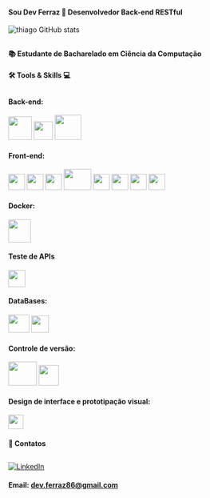 #### Sou Dev Ferraz 👋 Desenvolvedor Back-end RESTful  


![thiago GitHub stats](https://github-readme-stats.vercel.app/api?username=Thiagoferrazlopes&show_icons=true&theme=tokyonight)

## 
#### 📚 Estudante de Bacharelado em Ciência da Computação 
####  🛠 Tools & Skills 💻
## 


#### Back-end:

<img height="47"  width="47" src="https://cdn.jsdelivr.net/gh/devicons/devicon@latest/icons/java/java-original-wordmark.svg" /> <img height="37"  width="38" src="https://cdn.jsdelivr.net/gh/devicons/devicon@latest/icons/maven/maven-original.svg" />  <img height="50" width="53" src="https://cdn.jsdelivr.net/gh/devicons/devicon@latest/icons/spring/spring-original-wordmark.svg" />


####  Front-end:

<img  height="32"  width="33" src="https://cdn.jsdelivr.net/gh/devicons/devicon@latest/icons/vuejs/vuejs-original-wordmark.svg" /> <img height="32"  width="33" src="https://cdn.jsdelivr.net/gh/devicons/devicon@latest/icons/react/react-original-wordmark.svg" /> <img height="32"  width="33"  src="https://cdn.jsdelivr.net/gh/devicons/devicon@latest/icons/typescript/typescript-original.svg" /> <img height="42"  width="55" src="https://cdn.jsdelivr.net/gh/devicons/devicon@latest/icons/nodejs/nodejs-original-wordmark.svg" /> <img height="32"  width="33" src="https://cdn.jsdelivr.net/gh/devicons/devicon@latest/icons/javascript/javascript-original.svg" /> <img height="32"  width="33" src="https://cdn.jsdelivr.net/gh/devicons/devicon@latest/icons/html5/html5-original.svg" /> 
<img height="32"  width="33"  src="https://cdn.jsdelivr.net/gh/devicons/devicon@latest/icons/css3/css3-original.svg" /> <img height="32"  width="33" src="https://cdn.jsdelivr.net/gh/devicons/devicon@latest/icons/vscode/vscode-original.svg" />



####  Docker:

<img height="46"  width="45" src="https://cdn.jsdelivr.net/gh/devicons/devicon@latest/icons/docker/docker-original-wordmark.svg" /> 

#### Teste de APIs 

<img height="34"  width="34" src="https://cdn.jsdelivr.net/gh/devicons/devicon@latest/icons/postman/postman-plain.svg" />
 
####  DataBases:

<img height="36"  width="42" src="https://cdn.jsdelivr.net/gh/devicons/devicon@latest/icons/mysql/mysql-original.svg" /> <img height="34"  width="35" src="https://cdn.jsdelivr.net/gh/devicons/devicon@latest/icons/dbeaver/dbeaver-original.svg" />

 #### Controle de versão:
 

 <img height="48"  width="57"  src="https://cdn.jsdelivr.net/gh/devicons/devicon@latest/icons/git/git-plain-wordmark.svg" /> <img height="41"  width="40" src="https://cdn.jsdelivr.net/gh/devicons/devicon@latest/icons/github/github-original-wordmark.svg" />
          
          

 #### Design de interface e prototipação visual:

 <img height="29"  width="30" src="https://cdn.jsdelivr.net/gh/devicons/devicon@latest/icons/figma/figma-original.svg" /> 


          
####
#### 📩 Contatos
##
[![LinkedIn](https://img.shields.io/badge/LinkedIn-Profile-blue?logo=linkedin&style=flat-square)](https://www.linkedin.com/in/thiago-ferraz-32b015303)

#### Email: dev.ferraz86@gmail.com

